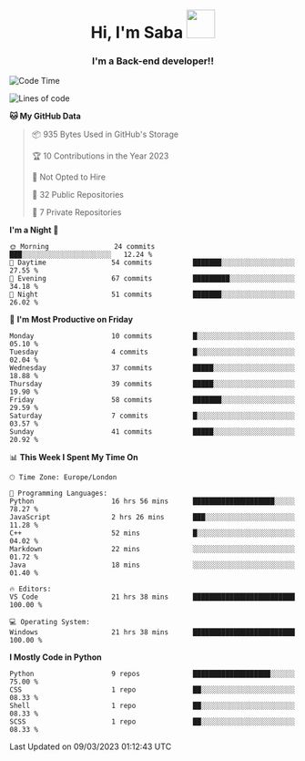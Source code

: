 <h1 align="center">Hi, I'm Saba <img src="https://media.giphy.com/media/EdB2g3VFDoKs57oe1w/giphy.gif" width="50"></h1>
<h3 align="center">I'm a Back-end developer!!</h3>

<!--START_SECTION:waka-->
![Code Time](http://img.shields.io/badge/Code%20Time-553%20hrs%2052%20mins-blue)

![Lines of code](https://img.shields.io/badge/From%20Hello%20World%20I%27ve%20Written-20.4%20thousand%20lines%20of%20code-blue)

**🐱 My GitHub Data** 

> 📦 935 Bytes Used in GitHub's Storage 
 > 
> 🏆 10 Contributions in the Year 2023
 > 
> 🚫 Not Opted to Hire
 > 
> 📜 32 Public Repositories 
 > 
> 🔑 7 Private Repositories 
 > 
**I'm a Night 🦉** 

```text
🌞 Morning                24 commits          ███░░░░░░░░░░░░░░░░░░░░░░   12.24 % 
🌆 Daytime                54 commits          ███████░░░░░░░░░░░░░░░░░░   27.55 % 
🌃 Evening                67 commits          █████████░░░░░░░░░░░░░░░░   34.18 % 
🌙 Night                  51 commits          ███████░░░░░░░░░░░░░░░░░░   26.02 % 
```
📅 **I'm Most Productive on Friday** 

```text
Monday                   10 commits          █░░░░░░░░░░░░░░░░░░░░░░░░   05.10 % 
Tuesday                  4 commits           █░░░░░░░░░░░░░░░░░░░░░░░░   02.04 % 
Wednesday                37 commits          █████░░░░░░░░░░░░░░░░░░░░   18.88 % 
Thursday                 39 commits          █████░░░░░░░░░░░░░░░░░░░░   19.90 % 
Friday                   58 commits          ███████░░░░░░░░░░░░░░░░░░   29.59 % 
Saturday                 7 commits           █░░░░░░░░░░░░░░░░░░░░░░░░   03.57 % 
Sunday                   41 commits          █████░░░░░░░░░░░░░░░░░░░░   20.92 % 
```


📊 **This Week I Spent My Time On** 

```text
🕑︎ Time Zone: Europe/London

💬 Programming Languages: 
Python                   16 hrs 56 mins      ████████████████████░░░░░   78.27 % 
JavaScript               2 hrs 26 mins       ███░░░░░░░░░░░░░░░░░░░░░░   11.28 % 
C++                      52 mins             █░░░░░░░░░░░░░░░░░░░░░░░░   04.02 % 
Markdown                 22 mins             ░░░░░░░░░░░░░░░░░░░░░░░░░   01.72 % 
Java                     18 mins             ░░░░░░░░░░░░░░░░░░░░░░░░░   01.40 % 

🔥 Editors: 
VS Code                  21 hrs 38 mins      █████████████████████████   100.00 % 

💻 Operating System: 
Windows                  21 hrs 38 mins      █████████████████████████   100.00 % 
```

**I Mostly Code in Python** 

```text
Python                   9 repos             ███████████████████░░░░░░   75.00 % 
CSS                      1 repo              ██░░░░░░░░░░░░░░░░░░░░░░░   08.33 % 
Shell                    1 repo              ██░░░░░░░░░░░░░░░░░░░░░░░   08.33 % 
SCSS                     1 repo              ██░░░░░░░░░░░░░░░░░░░░░░░   08.33 % 
```




 Last Updated on 09/03/2023 01:12:43 UTC
<!--END_SECTION:waka-->
